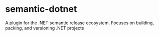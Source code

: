 # semantic-dotnet
A plugin for the .NET semantic release ecosystem. Focuses on building, packing, and versioning .NET projects

